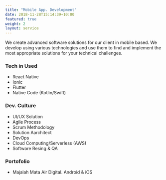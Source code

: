 ```yaml
---
title: "Mobile App. Development"
date: 2018-11-28T15:14:39+10:00
featured: true
weight: 2
layout: service
---
```


We create advanced software solutions for our client in mobile based. We develop using various technologies and use them to find and implement the most appropriate solutions for your technical challenges.

### Tech in Used
- React Native
- Ionic
- Flutter
- Native Code (Kotlin/Swift)

### Dev. Culture
- UI/UX Solution
- Agile Process
- Scrum Methodology
- Solution Aarchitect
- DevOps
- Cloud Computing/Serverless (AWS)
- Software Resing & QA

### Portofolio
- Majalah Mata Air Digital. Android & iOS
